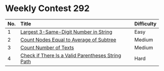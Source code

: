 # Weekly Contest 292

| No. | Title | Difficulty
|:---|:---|:---|
| 1 | [Largest 3-Same-Digit Number in String](https://leetcode.com/problems/largest-3-same-digit-number-in-string/) | Easy
| 2 | [Count Nodes Equal to Average of Subtree](https://leetcode.com/problems/count-nodes-equal-to-average-of-subtree/) | Medium
| 3 | [Count Number of Texts](https://leetcode.com/problems/count-number-of-texts/) | Medium
| 4 | [Check if There Is a Valid Parentheses String Path](https://leetcode.com/problems/check-if-there-is-a-valid-parentheses-string-path/) | Hard